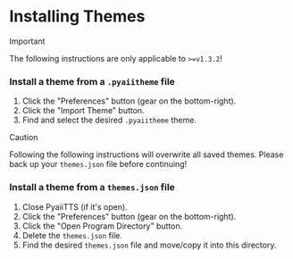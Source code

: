 # Installing Themes

> [!Important]
> The following instructions are only applicable to `>=v1.3.2`!

### Install a theme from a `.pyaiitheme` file
1. Click the "Preferences" button (gear on the bottom-right).
2. Click the "Import Theme" button.
3. Find and select the desired `.pyaiitheme` theme.

> [!Caution]
> Following the following instructions will overwrite all saved themes.
> Please back up your `themes.json` file before continuing!

### Install a theme from a `themes.json` file
1. Close PyaiiTTS (if it's open).
2. Click the "Preferences" button (gear on the bottom-right).
3. Click the "Open Program Directory" button.
4. Delete the `themes.json` file.
5. Find the desired `themes.json` file and move/copy it into this directory.